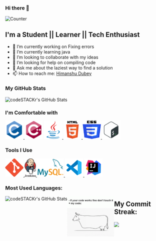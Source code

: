 ### Hi there 👋

![Counter](https://profile-counter.glitch.me/himanshu06d/count.svg)

## I'm a Student || Learner || Tech Enthusiast




- 🔭 I’m currently working on Fixing errors 
- 🌱 I’m currently learning java
- 👯 I’m looking to collaborate with my ideas
- 🤔 I’m looking for help on compiling code
- 💬 Ask me about the laziest way to find a solution 
- 📫 How to reach me: <a href = "https://www.linkedin.com/in/himanshu-dubey-845536190/" > Himanshu Dubey </a >

<h3>My GitHub Stats </h3>
<img align="center" alt="codeSTACKr's GitHub Stats" src="https://github-readme-stats.vercel.app/api?username=himanshu06d&show_icons=true&theme=midnight-purple&show_icons=true" >

<h3> I'm Comfortable with</h3>
  <p align="left"> 
  
  <a href="https://www.cprogramming.com/" target="_blank"> <img src="https://github.com/sahilbnsll/sahilbnsll/blob/37c5d7add9a5898a02f5f62348772a0a2c9cdf74/A/C-Language.svg" alt="c" width="58" height="58"/> </a> 
  <a href="https://www.w3schools.com/cpp/" target="_blank"> <img src="https://github.com/sahilbnsll/sahilbnsll/blob/37c5d7add9a5898a02f5f62348772a0a2c9cdf74/A/C++.svg" alt="cplusplus" width="58" height="58"/></a> 
  <a href="https://www.java.com" target="_blank"> <img src="https://github.com/sahilbnsll/sahilbnsll/blob/37c5d7add9a5898a02f5f62348772a0a2c9cdf74/A/JAVA.svg" alt="java" width="58" height="58"/> </a> 
  <a href="https://www.w3.org/html/" target="_blank"> <img src="https://github.com/sahilbnsll/sahilbnsll/blob/37c5d7add9a5898a02f5f62348772a0a2c9cdf74/A/HTML5.svg" alt="html5" width="58" height="58"/> </a> 
  <a href="https://www.w3schools.com/css/"> <img src="https://github.com/sahilbnsll/sahilbnsll/blob/1599b194ee945f1d979e93b6b0e377ebf94d0403/A/CSS3.svg" alt="CSS3" width="58" height="58"/>  </a>
 <a href="https://www.shellscript.sh/"> <img src="https://github.com/sahilbnsll/sahilbnsll/blob/5a2b9aa644c6664f25d0a49a7f107dd598b6122a/A/Shell%20Scripting.png" alt="Shell Scripting" width="58" height="58"/>  </a>
  </p>
<h3> Tools I Use </h3>
<p align="left">
<a href="https://git-scm.com/"><img alt="Git-SCM" src="https://github.com/sahilbnsll/sahilbnsll/blob/5a2b9aa644c6664f25d0a49a7f107dd598b6122a/A/Git-SCM.png" witdh="58" height="58" />
  <a href="https://www.jenkins.io/"> <img alt="Jenkins" src="https://github.com/sahilbnsll/sahilbnsll/blob/5a2b9aa644c6664f25d0a49a7f107dd598b6122a/A/Jenkins.svg" witdh="58" height="58" />
    <a href="https://www.mysql.com/"><img alt="Mysql" src="https://github.com/sahilbnsll/sahilbnsll/blob/5a2b9aa644c6664f25d0a49a7f107dd598b6122a/A/MYSQL.png" witdh="58" height="58" />
  <a href="https://code.visualstudio.com/"> <img alt="VS Code" src="https://github.com/sahilbnsll/sahilbnsll/blob/5a2b9aa644c6664f25d0a49a7f107dd598b6122a/A/VS%20Code.svg" witdh="58" height="58" />
    <a href="https://www.jetbrains.com/idea/"> <img alt="Intellij Idea" src="https://github.com/sahilbnsll/sahilbnsll/blob/cf0cff60c4472b080fa41bb5fd1eec190534b558/A/Intellij%20Idea.svg" witdh="58" height="58" />
    </a>
  </p>
     
  <h3>  Most Used Languages: </h3>
  
  
  <img align="left" alt="codeSTACKr's GitHub Stats" src="https://github-readme-stats.vercel.app/api/top-langs/?username=himanshu06d&theme=midnight-purple" />
   <p align="right">
      <img align="left" alt="my code" src="https://github.com/himanshu06d/himanshu06d/blob/44d5e8f037873f11acc7e5b1307213506e42a29c/resources/tenor.gif" width="150px" height"150px" />
      </p>
      


##  My Commit Streak:
<p><img align="center" src="https://github-readme-streak-stats.herokuapp.com/?user=himanshu06d&theme=midnight-purple" /></p>
